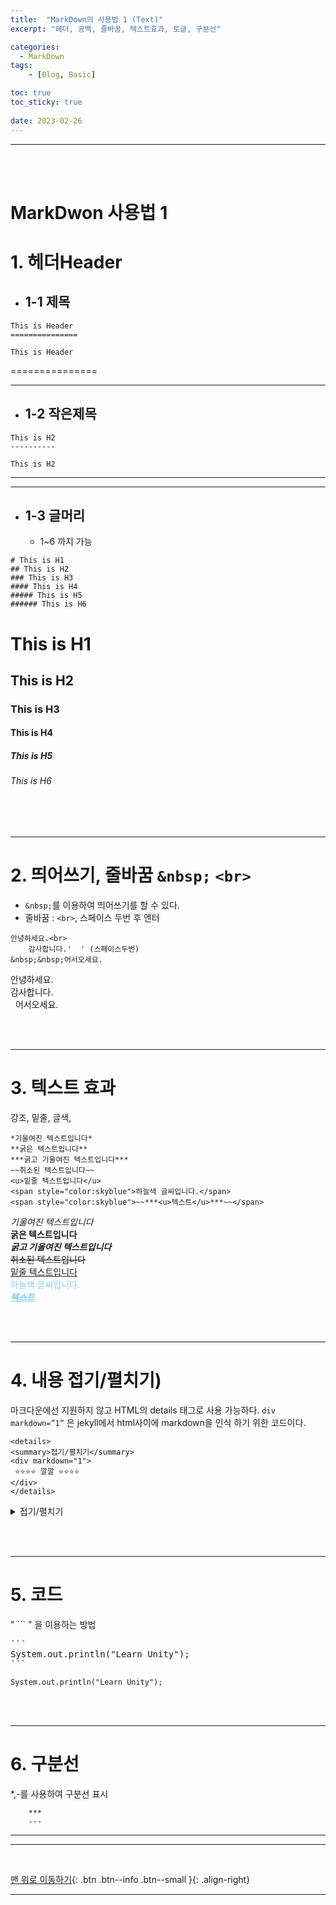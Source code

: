```yaml
---
title:  "MarkDown의 사용법 1 (Text)"
excerpt: "헤더, 공백, 줄바꿈, 텍스트효과, 토글, 구분선"

categories:
  - MarkDown
tags:
    - [Blog, Basic]

toc: true
toc_sticky: true
 
date: 2023-02-26
---
```

- - -
<br><br>

# MarkDwon 사용법 1

#   1.  헤더Header
*   ##  1-1 제목
```
This is Header
===============
```

    This is Header
===============  

- - -
*   ##  1-2 작은제목
```
This is H2
----------
```

    This is H2
----------  

- - -
*   ## 1-3 글머리
    *   1~6 까지 가능

```
# This is H1
## This is H2
### This is H3
#### This is H4
##### This is H5
###### This is H6
```
# This is H1
## This is H2
### This is H3
#### This is H4
##### This is H5
###### This is H6

<br><br>
- - -

#   2. 띄어쓰기, 줄바꿈 `&nbsp;` `<br>`
* `&nbsp;`를 이용하여 띄어쓰기를 할 수 있다.
* 줄바꿈 : `<br>`, 스페이스 두번 후 엔터

```
안녕하세요.<br>
    감사합니다.'  ' (스페이스두번)
&nbsp;&nbsp;어서오세요.
```
안녕하세요.<br>
    감사합니다.  
&nbsp;&nbsp;어서오세요.

<br><br>
- - -

#   3. 텍스트 효과  
강조, 밑줄, 글색,
```
*기울여진 텍스트입니다*  
**굵은 텍스트입니다**  
***굵고 기울여진 텍스트입니다***  
~~취소된 텍스트입니다~~  
<u>밑줄 텍스트입니다</u>  
<span style="color:skyblue">하늘색 글씨입니다.</span>  
<span style="color:skyblue">~~***<u>텍스트</u>***~~</span>  
```

*기울여진 텍스트입니다*  
**굵은 텍스트입니다**  
***굵고 기울여진 텍스트입니다***  
~~취소된 텍스트입니다~~  
<u>밑줄 텍스트입니다</u>  
<span style="color:skyblue">하늘색 글씨입니다.</span>  
<span style="color:skyblue">~~***<u>텍스트</u>***~~</span> 

<br><br>
* * *

#   4. 내용 접기/펼치기)    
마크다운에선 지원하지 않고 HTML의 details 태그로 사용 가능하다. ```div markdown=”1”``` 은 jekyll에서 html사이에 markdown을 인식 하기 위한 코드이다.  
```
<details>
<summary>접기/펼치기</summary>
<div markdown="1">       
 ⭐⭐⭐⭐ 깔깔 ⭐⭐⭐⭐
</div>
</details>
```  
<details>
<summary>접기/펼치기</summary>
<div markdown="1">       
 ⭐⭐⭐⭐ 깔깔 ⭐⭐⭐⭐
</div>
</details>

<br><br>
* * *

#   5. 코드
" ``` " 을 이용하는 방법

<pre>
```
System.out.println("Learn Unity");
```
</pre>
```
System.out.println("Learn Unity");  
```

<br><br>
* * *


#   6. 구분선
*,-를 사용하여 구분선 표시

```
    ***
    ---
```

***
---

<br>

[맨 위로 이동하기](#){: .btn .btn--info .btn--small }{: .align-right}
<br>
- - -


